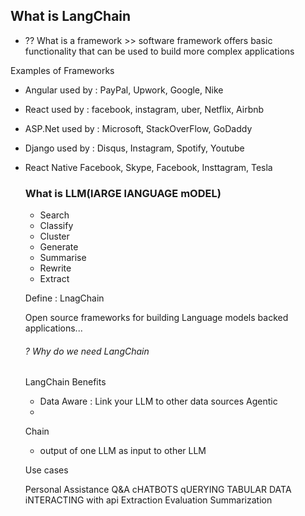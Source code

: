 ## What is LangChain

+ ?? What is a framework >> software framework
    offers basic functionality that can be used to build more complex applications

Examples of Frameworks

+ Angular
    used by : PayPal, Upwork, Google, Nike
+ React
    used by : facebook, instagram, uber, Netflix, Airbnb
+ ASP.Net 
    used by : Microsoft, StackOverFlow, GoDaddy
+ Django
    used by : Disqus, Instagram, Spotify, Youtube
+ React Native
    Facebook, Skype, Facebook, Insttagram, Tesla

    ### What is LLM(lARGE lANGUAGE mODEL)

    + Search
    + Classify
    + Cluster
    + Generate
    + Summarise
    + Rewrite
    + Extract

    Define : LnagChain

    Open source frameworks for building Language models backed applications...

    ###### ? Why do we need LangChain

    LangChain Benefits
    + Data Aware : Link your LLM to other data sources
    Agentic
    + 
    Chain
    + output of one LLM as input to other LLM


    Use cases

    Personal Assistance
    Q&A
    cHATBOTS
    qUERYING TABULAR DATA
    iNTERACTING with api
    Extraction
    Evaluation
    Summarization
